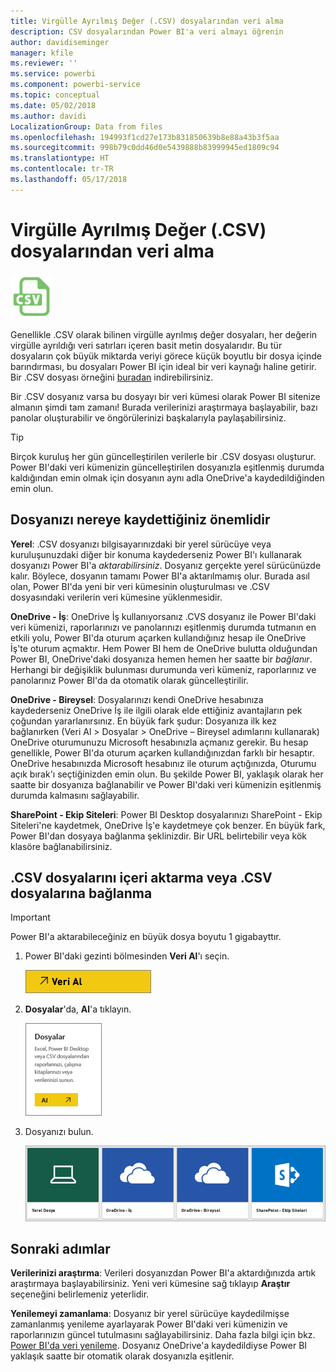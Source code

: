 ```yaml
---
title: Virgülle Ayrılmış Değer (.CSV) dosyalarından veri alma
description: CSV dosyalarından Power BI'a veri almayı öğrenin
author: davidiseminger
manager: kfile
ms.reviewer: ''
ms.service: powerbi
ms.component: powerbi-service
ms.topic: conceptual
ms.date: 05/02/2018
ms.author: davidi
LocalizationGroup: Data from files
ms.openlocfilehash: 194993f1cd27e173b831850639b8e88a43b3f5aa
ms.sourcegitcommit: 998b79c0dd46d0e5439888b83999945ed1809c94
ms.translationtype: HT
ms.contentlocale: tr-TR
ms.lasthandoff: 05/17/2018
---
```

# <a name="get-data-from-comma-separated-value-csv-files"></a>Virgülle Ayrılmış Değer (.CSV) dosyalarından veri alma
![](media/service-comma-separated-value-files/csv_icon.png)

Genellikle .CSV olarak bilinen virgülle ayrılmış değer dosyaları, her değerin virgülle ayrıldığı veri satırları içeren basit metin dosyalarıdır. Bu tür dosyaların çok büyük miktarda veriyi görece küçük boyutlu bir dosya içinde barındırması, bu dosyaları Power BI için ideal bir veri kaynağı haline getirir. Bir .CSV dosyası örneğini [buradan](http://go.microsoft.com/fwlink/?LinkID=619356) indirebilirsiniz.

Bir .CSV dosyanız varsa bu dosyayı bir veri kümesi olarak Power BI sitenize almanın şimdi tam zamanı! Burada verilerinizi araştırmaya başlayabilir, bazı panolar oluşturabilir ve öngörülerinizi başkalarıyla paylaşabilirsiniz.

>[!TIP]
>Birçok kuruluş her gün güncelleştirilen verilerle bir .CSV dosyası oluşturur. Power BI'daki veri kümenizin güncelleştirilen dosyanızla eşitlenmiş durumda kaldığından emin olmak için dosyanın aynı adla OneDrive'a kaydedildiğinden emin olun.

## <a name="where-your-file-is-saved-makes-a-difference"></a>Dosyanızı nereye kaydettiğiniz önemlidir
**Yerel**: .CSV dosyanızı bilgisayarınızdaki bir yerel sürücüye veya kuruluşunuzdaki diğer bir konuma kaydederseniz Power BI'ı kullanarak dosyanızı Power BI'a *aktarabilirsiniz*. Dosyanız gerçekte yerel sürücünüzde kalır. Böylece, dosyanın tamamı Power BI'a aktarılmamış olur. Burada asıl olan, Power BI'da yeni bir veri kümesinin oluşturulması ve .CSV dosyasındaki verilerin veri kümesine yüklenmesidir.

**OneDrive - İş**: OneDrive İş kullanıyorsanız .CVS dosyanız ile Power BI'daki veri kümenizi, raporlarınızı ve panolarınızı eşitlenmiş durumda tutmanın en etkili yolu, Power BI'da oturum açarken kullandığınız hesap ile OneDrive İş'te oturum açmaktır. Hem Power BI hem de OneDrive bulutta olduğundan Power BI, OneDrive'daki dosyanıza hemen hemen her saatte bir *bağlanır*. Herhangi bir değişiklik bulunması durumunda veri kümeniz, raporlarınız ve panolarınız Power BI'da da otomatik olarak güncelleştirilir.

**OneDrive - Bireysel**: Dosyalarınızı kendi OneDrive hesabınıza kaydederseniz OneDrive İş ile ilgili olarak elde ettiğiniz avantajların pek çoğundan yararlanırsınız. En büyük fark şudur: Dosyanıza ilk kez bağlanırken (Veri Al > Dosyalar > OneDrive – Bireysel adımlarını kullanarak) OneDrive oturumunuzu Microsoft hesabınızla açmanız gerekir. Bu hesap genellikle, Power BI'da oturum açarken kullandığınızdan farklı bir hesaptır. OneDrive hesabınızda Microsoft hesabınız ile oturum açtığınızda, Oturumu açık bırak'ı seçtiğinizden emin olun. Bu şekilde Power BI, yaklaşık olarak her saatte bir dosyanıza bağlanabilir ve Power BI'daki veri kümenizin eşitlenmiş durumda kalmasını sağlayabilir.

**SharePoint - Ekip Siteleri**: Power BI Desktop dosyalarınızı SharePoint - Ekip Siteleri'ne kaydetmek, OneDrive İş'e kaydetmeye çok benzer. En büyük fark, Power BI'dan dosyaya bağlanma şeklinizdir. Bir URL belirtebilir veya kök klasöre bağlanabilirsiniz.

## <a name="import-or-connect-to-a-csv-file"></a>.CSV dosyalarını içeri aktarma veya .CSV dosyalarına bağlanma
>[!IMPORTANT]
>Power BI'a aktarabileceğiniz en büyük dosya boyutu 1 gigabayttır.

1. Power BI'daki gezinti bölmesinden **Veri Al**'ı seçin.
   
   ![](media/service-comma-separated-value-files/csv_get_data_button.png)
2. **Dosyalar**'da, **Al**'a tıklayın.
   
   ![](media/service-comma-separated-value-files/csv_files_get.png)
3. Dosyanızı bulun.
   
   ![](media/service-comma-separated-value-files/csv_find_your_file.png)

## <a name="next-steps"></a>Sonraki adımlar
**Verilerinizi araştırma**: Verileri dosyanızdan Power BI'a aktardığınızda artık araştırmaya başlayabilirsiniz. Yeni veri kümesine sağ tıklayıp **Araştır** seçeneğini belirlemeniz yeterlidir.

**Yenilemeyi zamanlama**: Dosyanız bir yerel sürücüye kaydedilmişse zamanlanmış yenileme ayarlayarak Power BI'daki veri kümenizin ve raporlarınızın güncel tutulmasını sağlayabilirsiniz. Daha fazla bilgi için bkz. [Power BI'da veri yenileme](refresh-data.md). Dosyanız OneDrive'a kaydedildiyse Power BI yaklaşık saatte bir otomatik olarak dosyanızla eşitlenir.

